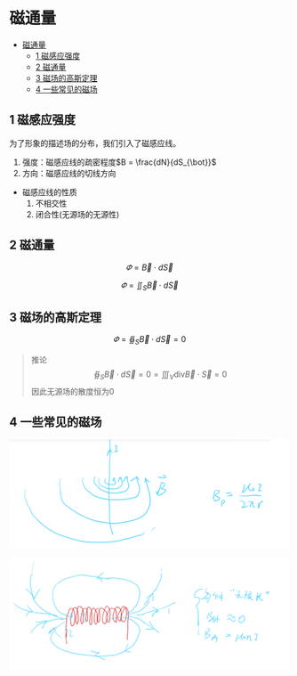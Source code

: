 # 磁通量
- [磁通量](#磁通量)
  - [1 磁感应强度](#1-磁感应强度)
  - [2 磁通量](#2-磁通量)
  - [3 磁场的高斯定理](#3-磁场的高斯定理)
  - [4 一些常见的磁场](#4-一些常见的磁场)


## 1 磁感应强度

为了形象的描述场的分布，我们引入了磁感应线。

1. 强度：磁感应线的疏密程度$B = \frac{dN}{dS_{\bot}}$
2. 方向：磁感应线的切线方向

- 磁感应线的性质
  1. 不相交性
  2. 闭合性(无源场的无源性)

## 2 磁通量 

$$\varPhi = \vec{B}\cdot d\vec{S}$$

$$\varPhi = \iint_S\vec{B}\cdot d\vec{S}$$



## 3 磁场的高斯定理
$$\varPhi = \oiint_S\vec{B}\cdot d\vec{S}=0$$

>推论
$$\oiint_S\vec{B}\cdot d\vec{S}=0=\iiint_V\text{div}\vec{B}\cdot \vec{S}=0$$
因此无源场的散度恒为0

## 4 一些常见的磁场
![Alt text](image-1.png)

![Alt text](image-2.png)